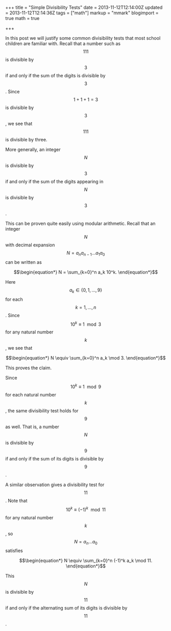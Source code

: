 +++
title = "Simple Divisibility Tests"
date = 2013-11-12T12:14:00Z
updated = 2013-11-12T12:14:36Z
tags = ["math"]
markup = "mmark"
blogimport = true 
math = true

+++

In this post we will justify some common divisibility tests that most school children are familiar with.  Recall that a number such as $$111$$ is divisible by $$3$$ if and only if the sum of the digits is  divisible by $$3$$.  Since $$1+1+1=3$$ is divisible by $$3$$,  we see that $$111$$ is divisible by three.  

More generally, an integer $$N$$ is divisible by $$3$$ if and only if the sum of the digits appearing in $$N$$ is divisible by $$3$$. <div>


<!--more-->


This can be proven quite easily using modular arithmetic.   Recall that an integer $$N$$ with decimal expansion $$N=a_n a_{n-1} \dots a_1 a_0$$ can be written as 

$$\begin{equation*}
  N = \sum_{k=0}^n a_k 10^k. 
\end{equation*}$$

 Here $$a_k \in \{ 0, 1, \dots, 9 \}$$ for each $$k=1, \dots, n$$.   Since $$10^k \equiv 1 \mod 3$$ for any natural number $$k$$, we see that 

$$\begin{equation*}
  N \equiv \sum_{k=0}^n a_k \mod 3. 
\end{equation*}$$

 This proves the claim.</div><div>
Since $$10^k \equiv 1 \mod 9$$ for each natural number $$k$$, the same divisibility test holds for $$9$$ as well.  That is, a number $$N$$ is divisible by $$9$$ if and only if the sum of its digits is divisible by $$9$$.  

A similar observation gives a divisibility test for $$11$$. Note that $$10^k \equiv (-1)^k \mod 11$$ for any natural number $$k$$, so $$N = a_n \dots a_0$$ satisfies 

$$\begin{equation*}
  N \equiv \sum_{k=0}^n (-1)^k a_k \mod 11. 
\end{equation*}$$

 This $$N$$ is divisible by $$11$$ if and only if the alternating sum of its digits is divisible by $$11$$.  </div>
